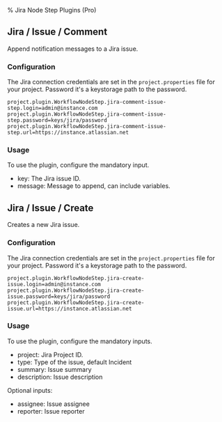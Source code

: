 % Jira Node Step Plugins (Pro)

## Jira / Issue / Comment

Append notification messages to a Jira issue.

### Configuration

The Jira connection credentials are set in the `project.properties` file
for your project.
Password it's a keystorage path to the password.

```
project.plugin.WorkflowNodeStep.jira-comment-issue-step.login=admin@instance.com
project.plugin.WorkflowNodeStep.jira-comment-issue-step.password=keys/jira/password
project.plugin.WorkflowNodeStep.jira-comment-issue-step.url=https://instance.atlassian.net
```

### Usage

To use the plugin, configure the mandatory input.


* key: The Jira issue ID.
* message: Message to append, can include variables.

## Jira / Issue / Create

Creates a new Jira issue.

### Configuration

The Jira connection credentials are set in the `project.properties` file
for your project.
Password it's a keystorage path to the password.

```
project.plugin.WorkflowNodeStep.jira-create-issue.login=admin@instance.com
project.plugin.WorkflowNodeStep.jira-create-issue.password=keys/jira/password
project.plugin.WorkflowNodeStep.jira-create-issue.url=https://instance.atlassian.net
```

### Usage

To use the plugin, configure the mandatory inputs.


* project: Jira Project ID.
* type: Type of the issue, default Incident
* summary: Issue summary
* description: Issue description

Optional inputs:

* assignee: Issue assignee
* reporter: Issue reporter

